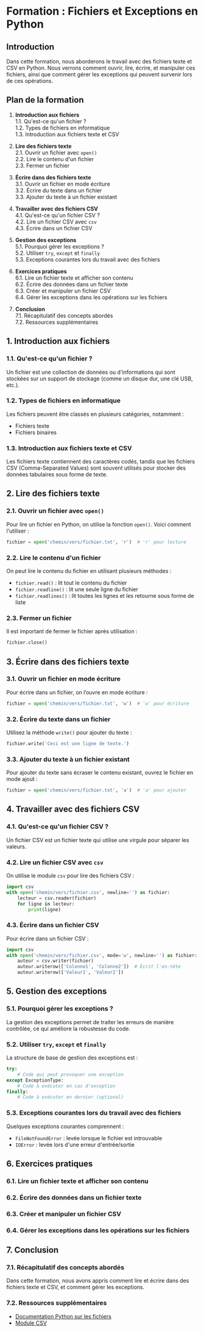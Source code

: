 # Formation : Fichiers et Exceptions en Python

## Introduction

Dans cette formation, nous aborderons le travail avec des fichiers texte et CSV en Python. Nous verrons comment ouvrir, lire, écrire, et manipuler ces fichiers, ainsi que comment gérer les exceptions qui peuvent survenir lors de ces opérations.

## Plan de la formation

1. **Introduction aux fichiers**  
   1.1. Qu'est-ce qu'un fichier ?  
   1.2. Types de fichiers en informatique  
   1.3. Introduction aux fichiers texte et CSV

2. **Lire des fichiers texte**  
   2.1. Ouvrir un fichier avec `open()`  
   2.2. Lire le contenu d'un fichier  
   2.3. Fermer un fichier

3. **Écrire dans des fichiers texte**  
   3.1. Ouvrir un fichier en mode écriture  
   3.2. Écrire du texte dans un fichier  
   3.3. Ajouter du texte à un fichier existant

4. **Travailler avec des fichiers CSV**  
   4.1. Qu'est-ce qu'un fichier CSV ?  
   4.2. Lire un fichier CSV avec `csv`  
   4.3. Écrire dans un fichier CSV

5. **Gestion des exceptions**  
   5.1. Pourquoi gérer les exceptions ?  
   5.2. Utiliser `try`, `except` et `finally`  
   5.3. Exceptions courantes lors du travail avec des fichiers

6. **Exercices pratiques**  
   6.1. Lire un fichier texte et afficher son contenu  
   6.2. Écrire des données dans un fichier texte  
   6.3. Créer et manipuler un fichier CSV  
   6.4. Gérer les exceptions dans les opérations sur les fichiers  

7. **Conclusion**  
   7.1. Récapitulatif des concepts abordés  
   7.2. Ressources supplémentaires

## 1. Introduction aux fichiers

### 1.1. Qu'est-ce qu'un fichier ?
Un fichier est une collection de données ou d'informations qui sont stockées sur un support de stockage (comme un disque dur, une clé USB, etc.).  

### 1.2. Types de fichiers en informatique
Les fichiers peuvent être classés en plusieurs catégories, notamment :  
- Fichiers texte  
- Fichiers binaires  

### 1.3. Introduction aux fichiers texte et CSV
Les fichiers texte contiennent des caractères codés, tandis que les fichiers CSV (Comma-Separated Values) sont souvent utilisés pour stocker des données tabulaires sous forme de texte.  

## 2. Lire des fichiers texte

### 2.1. Ouvrir un fichier avec `open()`
Pour lire un fichier en Python, on utilise la fonction `open()`. Voici comment l'utiliser :  
```python
fichier = open('chemin/vers/fichier.txt', 'r')  # 'r' pour lecture
```

### 2.2. Lire le contenu d'un fichier
On peut lire le contenu du fichier en utilisant plusieurs méthodes :  
- `fichier.read()` : lit tout le contenu du fichier  
- `fichier.readline()` : lit une seule ligne du fichier  
- `fichier.readlines()` : lit toutes les lignes et les retourne sous forme de liste

### 2.3. Fermer un fichier
Il est important de fermer le fichier après utilisation :  
```python
fichier.close()
```

## 3. Écrire dans des fichiers texte

### 3.1. Ouvrir un fichier en mode écriture
Pour écrire dans un fichier, on l’ouvre en mode écriture :  
```python
fichier = open('chemin/vers/fichier.txt', 'w')  # 'w' pour écriture
```

### 3.2. Écrire du texte dans un fichier
Utilisez la méthode `write()` pour ajouter du texte :  
```python
fichier.write('Ceci est une ligne de texte.')
```

### 3.3. Ajouter du texte à un fichier existant
Pour ajouter du texte sans écraser le contenu existant, ouvrez le fichier en mode ajout :  
```python
fichier = open('chemin/vers/fichier.txt', 'a')  # 'a' pour ajouter
```

## 4. Travailler avec des fichiers CSV

### 4.1. Qu'est-ce qu'un fichier CSV ?
Un fichier CSV est un fichier texte qui utilise une virgule pour séparer les valeurs.  

### 4.2. Lire un fichier CSV avec `csv`
On utilise le module `csv` pour lire des fichiers CSV :  
```python
import csv
with open('chemin/vers/fichier.csv', newline='') as fichier:
    lecteur = csv.reader(fichier)
    for ligne in lecteur:
        print(ligne)
```

### 4.3. Écrire dans un fichier CSV
Pour écrire dans un fichier CSV :  
```python
import csv
with open('chemin/vers/fichier.csv', mode='w', newline='') as fichier:
    auteur = csv.writer(fichier)
    auteur.writerow(['Colonne1', 'Colonne2'])  # Écrit l'en-tête
    auteur.writerow(['Valeur1', 'Valeur2'])
```

## 5. Gestion des exceptions

### 5.1. Pourquoi gérer les exceptions ?
La gestion des exceptions permet de traiter les erreurs de manière contrôlée, ce qui améliore la robustesse du code.  

### 5.2. Utiliser `try`, `except` et `finally`
La structure de base de gestion des exceptions est :  
```python
try:
    # Code qui peut provoquer une exception
except ExceptionType:
    # Code à exécuter en cas d'exception
finally:
    # Code à exécuter en dernier (optional)
```

### 5.3. Exceptions courantes lors du travail avec des fichiers
Quelques exceptions courantes comprennent :  
- `FileNotFoundError` : levée lorsque le fichier est introuvable  
- `IOError` : levée lors d'une erreur d'entrée/sortie

## 6. Exercices pratiques

### 6.1. Lire un fichier texte et afficher son contenu
### 6.2. Écrire des données dans un fichier texte
### 6.3. Créer et manipuler un fichier CSV
### 6.4. Gérer les exceptions dans les opérations sur les fichiers

## 7. Conclusion

### 7.1. Récapitulatif des concepts abordés
Dans cette formation, nous avons appris comment lire et écrire dans des fichiers texte et CSV, et comment gérer les exceptions.  

### 7.2. Ressources supplémentaires
- [Documentation Python sur les fichiers](https://docs.python.org/fr/3/tutorial/inputoutput.html#reading-and-writing-files)
- [Module CSV](https://docs.python.org/fr/3/library/csv.html)